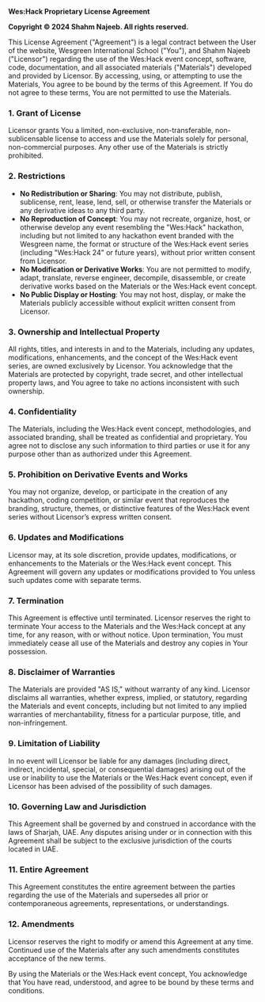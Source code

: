**Wes:Hack Proprietary License Agreement**

**Copyright © 2024 Shahm Najeeb. All rights reserved.**

This License Agreement ("Agreement") is a legal contract between the User of the website, Wesgreen International School ("You"), and Shahm Najeeb ("Licensor") regarding the use of the Wes:Hack event concept, software, code, documentation, and all associated materials ("Materials") developed and provided by Licensor. By accessing, using, or attempting to use the Materials, You agree to be bound by the terms of this Agreement. If You do not agree to these terms, You are not permitted to use the Materials.

### 1. Grant of License
Licensor grants You a limited, non-exclusive, non-transferable, non-sublicensable license to access and use the Materials solely for personal, non-commercial purposes. Any other use of the Materials is strictly prohibited.

### 2. Restrictions
- **No Redistribution or Sharing**: You may not distribute, publish, sublicense, rent, lease, lend, sell, or otherwise transfer the Materials or any derivative ideas to any third party.
- **No Reproduction of Concept**: You may not recreate, organize, host, or otherwise develop any event resembling the "Wes:Hack" hackathon, including but not limited to any hackathon event branded with the Wesgreen name, the format or structure of the Wes:Hack event series (including "Wes:Hack 24" or future years), without prior written consent from Licensor.
- **No Modification or Derivative Works**: You are not permitted to modify, adapt, translate, reverse engineer, decompile, disassemble, or create derivative works based on the Materials or the Wes:Hack event concept.
- **No Public Display or Hosting**: You may not host, display, or make the Materials publicly accessible without explicit written consent from Licensor.

### 3. Ownership and Intellectual Property
All rights, titles, and interests in and to the Materials, including any updates, modifications, enhancements, and the concept of the Wes:Hack event series, are owned exclusively by Licensor. You acknowledge that the Materials are protected by copyright, trade secret, and other intellectual property laws, and You agree to take no actions inconsistent with such ownership.

### 4. Confidentiality
The Materials, including the Wes:Hack event concept, methodologies, and associated branding, shall be treated as confidential and proprietary. You agree not to disclose any such information to third parties or use it for any purpose other than as authorized under this Agreement.

### 5. Prohibition on Derivative Events and Works
You may not organize, develop, or participate in the creation of any hackathon, coding competition, or similar event that reproduces the branding, structure, themes, or distinctive features of the Wes:Hack event series without Licensor’s express written consent.

### 6. Updates and Modifications
Licensor may, at its sole discretion, provide updates, modifications, or enhancements to the Materials or the Wes:Hack event concept. This Agreement will govern any updates or modifications provided to You unless such updates come with separate terms.

### 7. Termination
This Agreement is effective until terminated. Licensor reserves the right to terminate Your access to the Materials and the Wes:Hack concept at any time, for any reason, with or without notice. Upon termination, You must immediately cease all use of the Materials and destroy any copies in Your possession.

### 8. Disclaimer of Warranties
The Materials are provided "AS IS," without warranty of any kind. Licensor disclaims all warranties, whether express, implied, or statutory, regarding the Materials and event concepts, including but not limited to any implied warranties of merchantability, fitness for a particular purpose, title, and non-infringement.

### 9. Limitation of Liability
In no event will Licensor be liable for any damages (including direct, indirect, incidental, special, or consequential damages) arising out of the use or inability to use the Materials or the Wes:Hack event concept, even if Licensor has been advised of the possibility of such damages.

### 10. Governing Law and Jurisdiction
This Agreement shall be governed by and construed in accordance with the laws of Sharjah, UAE. Any disputes arising under or in connection with this Agreement shall be subject to the exclusive jurisdiction of the courts located in UAE.

### 11. Entire Agreement
This Agreement constitutes the entire agreement between the parties regarding the use of the Materials and supersedes all prior or contemporaneous agreements, representations, or understandings.

### 12. Amendments
Licensor reserves the right to modify or amend this Agreement at any time. Continued use of the Materials after any such amendments constitutes acceptance of the new terms.

By using the Materials or the Wes:Hack event concept, You acknowledge that You have read, understood, and agree to be bound by these terms and conditions.
